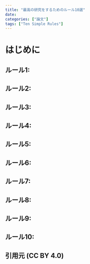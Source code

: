 ```yaml
---
title: "最高の研究をするためのルール10選"
date: 
categories: ["論文"]
tags: ["Ten Simple Rules"]
---
```


# はじめに

## ルール1: 

## ルール2: 

## ルール3: 

## ルール4: 

## ルール5: 

## ルール6: 

## ルール7: 

## ルール8: 

## ルール9: 

## ルール10: 


## 引用元 (CC BY 4.0)

> 
